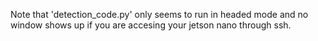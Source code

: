 Note that 'detection_code.py' only seems to run in headed mode and no window shows up if you are accesing your jetson nano through ssh.